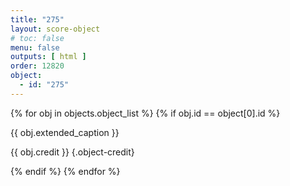 ```yaml
---
title: "275"
layout: score-object
# toc: false
menu: false
outputs: [ html ]
order: 12820
object:
  - id: "275"
---
```


{% for obj in objects.object_list %}
{% if obj.id == object[0].id %}

{{ obj.extended_caption }}

{{ obj.credit }} {.object-credit}

{% endif %}
{% endfor %}
